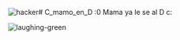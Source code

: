 ![hacker](https://github.com/aitana-programming/C_mamo_en_D/assets/49791184/f83998cb-f443-43b7-a32e-e9ad695c242f)# C_mamo_en_D
:0 Mama ya le se al D c:



![laughing-green](https://github.com/aitana-programming/C_mamo_en_D/assets/49791184/bd87aeda-749d-4088-9ec3-30b535c89969)
